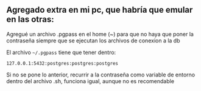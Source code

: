 ## Agregado extra en mi pc, que habría que emular en las otras:

Agregué un archivo .pgpass en el home (~) para
que no haya que poner la contraseña siempre que se ejecutan los archivos de conexion a la db

El archivo `~/.pgpass` tiene que tener dentro:

```
127.0.0.1:5432:postgres:postgres:postgres
```

Si no se pone lo anterior, recurrir a la contraseña como variable de entorno dentro del archivo .sh,
funciona igual, aunque no es recomendable
